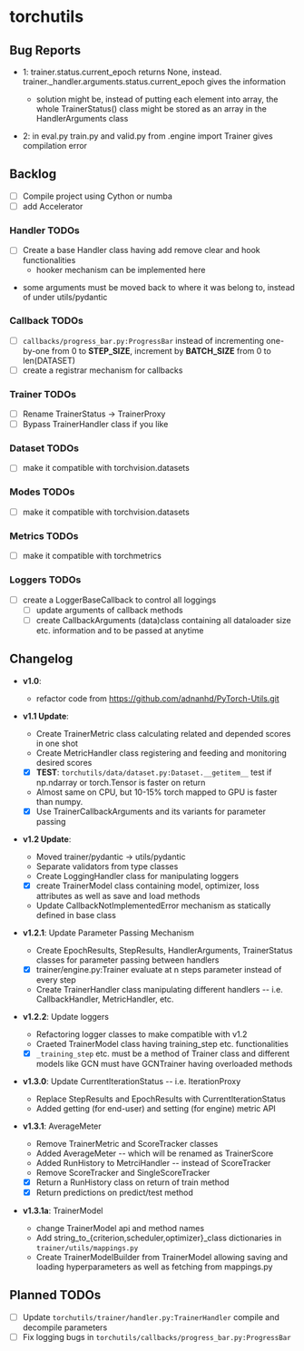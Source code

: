 # torchutils

## Bug Reports
- 1: trainer.status.current\_epoch returns None, instead. trainer.\_handler.arguments.status.current\_epoch gives the information
    - solution might be, instead of putting each element into array, the whole TrainerStatus() class might be stored as an array in the HandlerArguments class

- 2: in eval.py train.py and valid.py from .engine import Trainer gives compilation error

## Backlog
- [ ] Compile project using Cython or numba
- [ ] add Accelerator

### Handler TODOs
- [ ] Create a base Handler class having add remove clear and hook functionalities
    -	hooker mechanism can be implemented here
- some arguments must be moved back to where it was belong to, instead of under utils/pydantic

### Callback TODOs
- [ ] `callbacks/progress_bar.py:ProgressBar` instead of incrementing one-by-one from 0 to **STEP_SIZE**, increment by **BATCH_SIZE** from 0 to len(DATASET)
- [ ] create a registrar mechanism for callbacks

### Trainer TODOs
- [ ] Rename TrainerStatus -> TrainerProxy
- [ ] Bypass TrainerHandler class if you like

### Dataset TODOs
- [ ] make it compatible with torchvision.datasets
 
### Modes TODOs
- [ ] make it compatible with torchvision.datasets

### Metrics TODOs
- [ ] make it compatible with torchmetrics

### Loggers TODOs
- [ ] create a LoggerBaseCallback to control all loggings
    - [ ] update arguments of callback methods
	- [ ] create CallbackArguments (data)class containing all dataloader size etc. information and to be passed at anytime

## Changelog
- **v1.0**:
	- refactor code from https://github.com/adnanhd/PyTorch-Utils.git

- **v1.1 Update**:
    - Create TrainerMetric class calculating related and depended scores in one shot
    - Create MetricHandler class registering and feeding and monitoring desired scores
    - [x] **TEST**: `torchutils/data/dataset.py:Dataset.__getitem__` test if np.ndarray or torch.Tensor is faster on return
	- Almost same on CPU, but 10-15% torch mapped to GPU is faster than numpy. 
    - [x] Use TrainerCallbackArguments and its variants for parameter passing

- **v1.2 Update**:
    - Moved trainer/pydantic -> utils/pydantic
	- Separate validators from type classes
    - Create LoggingHandler class for manipulating loggers
    - [x] create TrainerModel class containing model, optimizer, loss attributes as well as save and load methods
    - Update CallbackNotImplementedError mechanism as statically defined in base class

- **v1.2.1**: Update Parameter Passing Mechanism
    - Create EpochResults, StepResults, HandlerArguments, TrainerStatus classes for parameter passing between handlers
    - [x] trainer/engine.py:Trainer evaluate at n steps parameter instead of every step
    - Create TrainerHandler class manipulating different handlers -- i.e. CallbackHandler, MetricHandler, etc.

- **v1.2.2**: Update loggers
    - Refactoring logger classes to make compatible with v1.2
    - Craeted TrainerModel class having training\_step etc. functionalities
	- [x] `_training_step` etc. must be a method of Trainer class and different models like GCN must have GCNTrainer having overloaded methods

- **v1.3.0**: Update CurrentIterationStatus -- i.e. IterationProxy
	- Replace StepResults and EpochResults with CurrentIterationStatus
	- Added getting (for end-user) and setting (for engine) metric API

- **v1.3.1**: AverageMeter
	- Remove TrainerMetric and ScoreTracker classes
	- Added AverageMeter -- which will be renamed as TrainerScore
	- Added RunHistory to MetrciHandler -- instead of ScoreTracker
	- Remove ScoreTracker and SingleScoreTracker
	- [x] Return a RunHistory class on return of train method
	- [x] Return predictions on predict/test method

- **v1.3.1a**: TrainerModel
	- change TrainerModel api and method names
	- Add string\_to\_{criterion,scheduler,optimizer}\_class dictionaries in `trainer/utils/mappings.py`
	- Create TrainerModelBuilder from TrainerModel allowing saving and loading hyperparameters as well as fetching from mappings.py

## Planned TODOs
- [ ] Update `torchutils/trainer/handler.py:TrainerHandler` compile and decompile parameters
- [ ] Fix logging bugs in `torchutils/callbacks/progress_bar.py:ProgressBar` 
